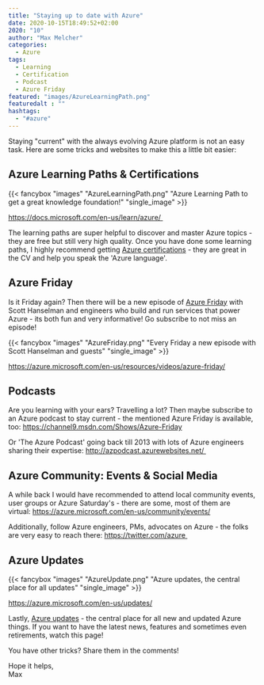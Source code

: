 ```yaml
---
title: "Staying up to date with Azure"
date: 2020-10-15T18:49:52+02:00
2020: "10"
author: "Max Melcher"
categories:
  - Azure
tags:
  - Learning
  - Certification
  - Podcast
  - Azure Friday
featured: "images/AzureLearningPath.png"
featuredalt : ""
hashtags: 
  - "#azure"
---
```


Staying "current" with the always evolving Azure platform is not an easy task. Here are some tricks and websites to make this a little bit easier:
<!--more-->

## Azure Learning Paths & Certifications

{{< fancybox "images" "AzureLearningPath.png" "Azure Learning Path to get a great knowledge foundation!" "single_image" >}}

https://docs.microsoft.com/en-us/learn/azure/ 

The learning paths are super helpful to discover and master Azure topics - they are free but still very high quality. Once you have done some learning paths, I highly recommend getting [Azure certifications](https://docs.microsoft.com/en-us/learn/certifications/browse/?terms=azure) - they are great in the CV and help you speak the 'Azure language'. 

## Azure Friday

Is it Friday again? Then there will be a new episode of [Azure Friday](https://azure.microsoft.com/en-us/resources/videos/azure-friday/) with Scott Hanselman and engineers who build and run services that power Azure - its both fun and very informative! Go subscribe to not miss an episode!

{{< fancybox "images" "AzureFriday.png" "Every Friday a new episode with Scott Hanselman and guests" "single_image" >}}

https://azure.microsoft.com/en-us/resources/videos/azure-friday/


## Podcasts

Are you learning with your ears? Travelling a lot? Then maybe subscribe to an Azure podcast to stay current - the mentioned Azure Friday is available, too: 
https://channel9.msdn.com/Shows/Azure-Friday

Or 'The Azure Podcast' going back till 2013 with lots of Azure engineers sharing their expertise:
http://azpodcast.azurewebsites.net/ 

## Azure Community: Events & Social Media

A while back I would have recommended to attend local community events, user groups or Azure Saturday's - there are some, most of them are virtual: https://azure.microsoft.com/en-us/community/events/

Additionally, follow Azure engineers, PMs, advocates on Azure - the folks are very easy to reach there: https://twitter.com/azure 

## Azure Updates

{{< fancybox "images" "AzureUpdate.png" "Azure updates, the central place for all updates" "single_image" >}}

https://azure.microsoft.com/en-us/updates/

Lastly, [Azure updates](https://azure.microsoft.com/en-us/updates/) - the central place for all new and updated Azure things. If you want to have the latest news, features and sometimes even retirements, watch this page!



You have other tricks? Share them in the comments!

Hope it helps,  
Max
